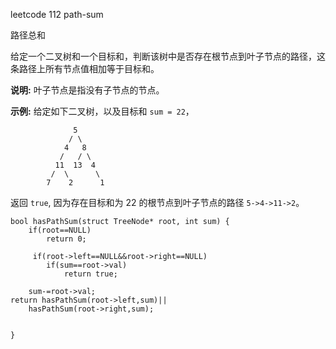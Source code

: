 leetcode 112 path-sum

路径总和

给定一个二叉树和一个目标和，判断该树中是否存在根节点到叶子节点的路径，这条路径上所有节点值相加等于目标和。

**说明:** 叶子节点是指没有子节点的节点。

**示例:** 
给定如下二叉树，以及目标和 `sum = 22`，

```
              5
             / \
            4   8
           /   / \
          11  13  4
         /  \      \
        7    2      1

```

返回 `true`, 因为存在目标和为 22 的根节点到叶子节点的路径 `5->4->11->2`。



```
bool hasPathSum(struct TreeNode* root, int sum) {
    if(root==NULL)
        return 0;
  
     if(root->left==NULL&&root->right==NULL)
        if(sum==root->val)
            return true;
    
    sum-=root->val;
return hasPathSum(root->left,sum)||
    hasPathSum(root->right,sum);
    
    
}
```

